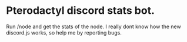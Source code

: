 # Pterodactyl discord stats bot.
Run /node <nodename> and get the stats of the node.
I really dont know how the new discord.js works, so help me by reporting bugs.
